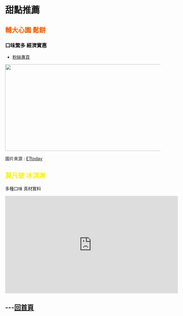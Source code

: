 <html>
  <style>
    .red-text {
      color:#f5000d;
    }
    .orange-text{
      color:#f55c00;
    }
    .yellow-text{
      color:#f5f300;
    }
    .blue-text{
      color:#0009ff;
    }
    </style>
 
<h1>甜點推薦</h1><p>
 
<h2 class="orange-text">  輔大心園   鬆餅  </h2><p>

<h3>  口味繁多  經濟實惠  </h3><p>
    <ul>
        <li><a href="https://www.facebook.com/CIAO.WEI.waffle/">粉絲專頁</a></li>
    </ul>

<img id="comp-ja6kq5fb1imgimage" style="width: 560px; height: 280px;" src="https://cdn2.ettoday.net/images/3406/d3406781.jpg" ><p>

<p>圖片來源 : <a href="https://www.ettoday.net/news/20180712/1209708.htm">ETtoday</a></p>


<h2 class="yellow-text">  莫凡彼 冰淇淋  </h2><p>
<p>  多種口味   真材實料  </p><p>
<iframe width="560" height="315" src="https://www.youtube.com/embed/UTCIla-84hA" frameborder="0" allow="accelerometer; autoplay; encrypted-media; gyroscope; picture-in-picture" allowfullscreen></iframe><p>


<h2>---<a href="https://gary7lu.github.io/Food/">回首頁</a></h2>


